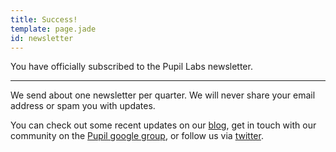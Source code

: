 ```yaml
---
title: Success!
template: page.jade
id: newsletter
---
```


You have officially subscribed to the Pupil Labs newsletter.

----------

We send about one newsletter per quarter. We will never share your email address or spam you with updates.



You can check out some recent updates on our [blog](/blog), get in touch with our community on the [Pupil google group](https://groups.google.com/forum/#!forum/pupil-discuss), or follow us via [twitter](https://twitter.com/pupil_labs). 
